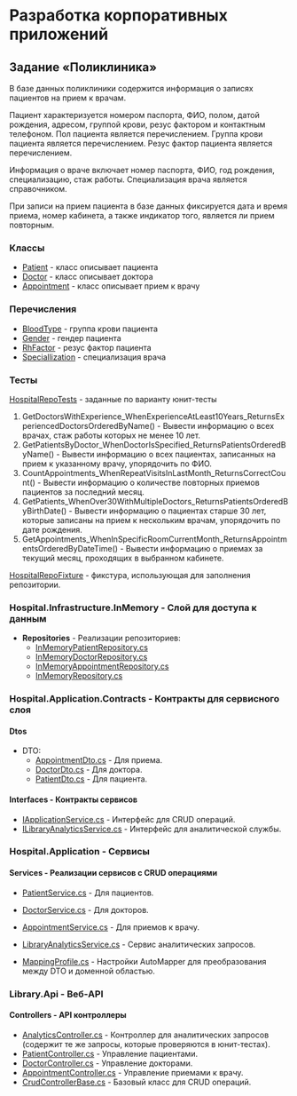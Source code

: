 # Разработка корпоративных приложений
## Задание «Поликлиника»
В базе данных поликлиники содержится информация о записях пациентов на прием к врачам.

Пациент характеризуется номером паспорта, ФИО, полом, датой рождения, адресом, группой крови, резус фактором и контактным телефоном.
Пол пациента является перечислением.
Группа крови пациента является перечислением.
Резус фактор пациента является перечислением.

Информация о враче включает номер паспорта, ФИО, год рождения, специализацию, стаж работы.
Специализация врача является справочником.

При записи на прием пациента в базе данных фиксируется дата и время приема, номер кабинета, а также индикатор того, является ли прием повторным.

### Классы
* [Patient](https://github.com/BarMan555/enterprise-development/blob/main/Hospital.Domain/Models/Patient.cs) - класс описывает пациента
* [Doctor](https://github.com/BarMan555/enterprise-development/blob/main/Hospital.Domain/Models/Doctor.cs) - класс описывает доктора
* [Appointment](https://github.com/BarMan555/enterprise-development/blob/main/Hospital.Domain/Models/Appointment.cs) - класс описывает прием к врачу

### Перечисления
* [BloodType](https://github.com/BarMan555/enterprise-development/blob/main/Hospital.Domain/Enums/BloodType.cs) - группа крови пациента
* [Gender](https://github.com/BarMan555/enterprise-development/blob/main/Hospital.Domain/Enums/Gender.cs) - гендер пациента
* [RhFactor](https://github.com/BarMan555/enterprise-development/blob/main/Hospital.Domain/Enums/RhFactor.cs) - резус фактор пациента
* [Speciallization](https://github.com/BarMan555/enterprise-development/blob/main/Hospital.Domain/Enums/Speciallization.cs) - специализация врача

### Тесты
[HospitalRepoTests](https://github.com/BarMan555/enterprise-development/blob/main/Hospital.Tests/HospitalRepoTests.cs) - заданные по варианту юнит-тесты 
1. GetDoctorsWithExperience_WhenExperienceAtLeast10Years_ReturnsExperiencedDoctorsOrderedByName() - Вывести информацию о всех врачах, стаж работы которых не менее 10 лет.
2. GetPatientsByDoctor_WhenDoctorIsSpecified_ReturnsPatientsOrderedByName() - Вывести информацию о всех пациентах, записанных на прием к указанному врачу, упорядочить по ФИО.
3. CountAppointments_WhenRepeatVisitsInLastMonth_ReturnsCorrectCount() - Вывести информацию о количестве повторных приемов пациентов за последний месяц.
4. GetPatients_WhenOver30WithMultipleDoctors_ReturnsPatientsOrderedByBirthDate() - Вывести информацию о пациентах старше 30 лет, которые записаны на прием к нескольким врачам, упорядочить по дате рождения.
5. GetAppointments_WhenInSpecificRoomCurrentMonth_ReturnsAppointmentsOrderedByDateTime() - Вывести информацию о приемах за текущий месяц, проходящих в выбранном кабинете.

[HospitalRepoFixture](https://github.com/BarMan555/enterprise-development/blob/main/Hospital.Tests/Fixtures/HospitalRepoFixture.cs) - фикстура, использующая для заполнения репозитории.

### Hospital.Infrastructure.InMemory - Слой для доступа к данным
- **Repositories** - Реализации репозиториев:
    - [InMemoryPatientRepository.cs](./Hospital/Hospital.Infrastructure.InMemory/Repositories/InMemoryPatientRepository.cs)
    - [InMemoryDoctorRepository.cs](./Hospital/HospitalHospital.Infrastructure/Repositories/InMemoryDoctorRepository.cs)
    - [InMemoryAppointmentRepository.cs](./Hospital/Hospital.Infrastructure/Repositories/InMemoryAppointmentRepository.cs)
    - [InMemoryRepository.cs](./Hospital/Hospital.Infrastructure/Repositories/InMemoryRepository.cs)

### Hospital.Application.Contracts - Контракты для сервисного слоя
#### Dtos
- DTO:
    - [AppointmentDto.cs](./Hospital/Hospital.Application.Contracts/Dtos/AppointmentDto.cs)  - Для приема.
    - [DoctorDto.cs](./Hospital/Hospital.Application.Contracts/Dtos/DoctorDto.cs)  - Для доктора.
    - [PatientDto.cs](./Hospital/Hospital.Application.Contracts/Dtos/PatientDto.cs)  - Для пациента.
   
#### Interfaces - Контракты сервисов
- [IApplicationService.cs](./Hospital/Hospital.Application.Contracts/Interfaces/IApplicationService.cs) - Интерфейс для CRUD операций.
- [ILibraryAnalyticsService.cs](./Hospital/Hospital.Application.Contracts/Interfaces/ILibraryAnalyticsService.cs) - Интерфейс для аналитической службы.

### Hospital.Application - Сервисы
#### Services - Реализации сервисов с CRUD операциями
- [PatientService.cs](./Hospital/Hospital.Application/Services/PatientService.cs) - Для пациентов.
- [DoctorService.cs](./Hospital/Hospital.Application/Services/DoctorService.cs) - Для докторов.
- [AppointmentService.cs](./Hospital/Hospital.Application/Services/AppointmentService.cs) - Для приемов к врачу.
- [LibraryAnalyticsService.cs](./Hospital/Hospital.Application/Services/LibraryAnalyticsService.cs) - Сервис аналитических запросов.

- [MappingProfile.cs](./Hospital/Hospital.Application/MappingProfile.cs) - Настройки AutoMapper для преобразования между DTO и доменной областью.


### Library.Api - Веб-API
#### Controllers - API контроллеры
- [AnalyticsController.cs](./Hospital/Hospital.Api/Controllers/AnalyticController.cs) - Контроллер для аналитических запросов (содержит те же запросы, которые проверяются в юнит-тестах).
- [PatientController.cs](./Hospital/Hospital.Api/Controllers/PatientController.cs) - Управление пациентами.
- [DoctorController.cs](./Hospital/Hospital.Api/Controllers/DoctorController.cs) - Управление докторами.
- [AppointmentController.cs](./Hospital/Hospital.Api/Controllers/AppointmentController.cs) - Управление приемами к врачу.
- [CrudControllerBase.cs](./Hospital/Hospital.Api/Controllers/CrudControllerBase.cs) - Базовый класс для CRUD операций.